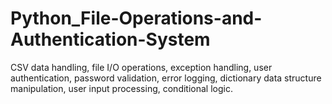 # Python_File-Operations-and-Authentication-System
CSV data handling, file I/O operations, exception handling, user authentication, password validation, error logging, dictionary data structure manipulation, user input processing, conditional logic.
